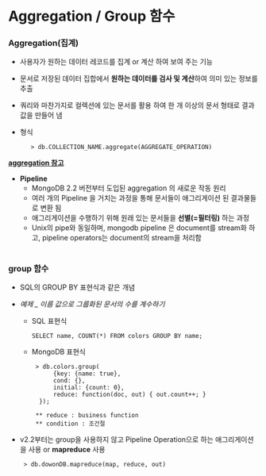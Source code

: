 # Aggregation / Group 함수

### Aggregation(집계)
 - 사용자가 원하는 데이터 레코드를 집계 or 계산 하여 보여 주는 기능
 - 문서로 저장된 데이터 집합에서 **원하는 데이터를 검사 및 계산**하여 의미 있는 정보를 추출 
 - 쿼리와 마찬가지로 컬렉션에 있는 문서를 활용 하여 한 개 이상의 문서 형태로 결과 값을 만들어 냄 
 - 형식
   
          > db.COLLECTION_NAME.aggregate(AGGREGATE_OPERATION)

 [**aggregation 참고**](http://www.tutorialspoint.com/mongodb/mongodb_aggregation.htm)

  - **Pipeline**
    - MongoDB 2.2 버전부터 도입된 aggregation 의 새로운 작동 원리
    - 여러 개의  Pipeline 을 거치는 과정을 통해 문서들이 애그리게이션 된 결과물들로 변환 됨
    - 애그리게이션을 수행하기 위해 원래 있는 문서들을 **선별(=필터링)** 하는 과정
    - Unix의 pipe와 동일하며, mongodb pipeline 은 document를 stream화 하고, pipeline operators는 document의 stream을 처리함
 

#
### group 함수
 - SQL의 GROUP BY 표현식과 같은 개념
 
 - *예제 _ 이름 값으로 그룹화된 문서의 수를 계수하기*     
   - SQL 표현식
   
         SELECT name, COUNT(*) FROM colors GROUP BY name;
  
   - MongoDB 표현식
   
          > db.colors.group(
               {key: {name: true},
               cond: {},
               initial: {count: 0},                                  
               reduce: function(doc, out) { out.count++; }
           });

          ** reduce : business function 
          ** condition : 조건절 

 - v2.2부터는 group을 사용하지 않고 Pipeline Operation으로 하는 애그리게이션을 사용 or **mapreduce** 사용

        > db.dowonDB.mapreduce(map, reduce, out)
